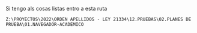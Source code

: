 Si tengo als cosas listas entro a esta ruta

```Ruta
Z:\PROYECTOS\2022\ORDEN APELLIDOS - LEY 21334\12.PRUEBAS\02.PLANES DE PRUEBA\01.NAVEGADOR-ACADEMICO
```
